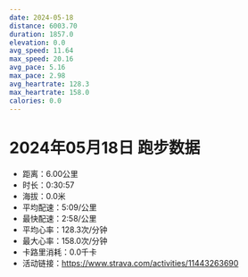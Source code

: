 ```yaml
---
date: 2024-05-18
distance: 6003.70
duration: 1857.0
elevation: 0.0
avg_speed: 11.64
max_speed: 20.16
avg_pace: 5.16
max_pace: 2.98
avg_heartrate: 128.3
max_heartrate: 158.0
calories: 0.0
---
```


# 2024年05月18日 跑步数据

- 距离：6.00公里
- 时长：0:30:57
- 海拔：0.0米
- 平均配速：5:09/公里
- 最快配速：2:58/公里
- 平均心率：128.3次/分钟
- 最大心率：158.0次/分钟
- 卡路里消耗：0.0千卡
- 活动链接：https://www.strava.com/activities/11443263690
